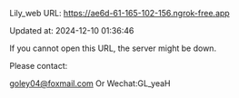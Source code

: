 Lily_web URL: https://ae6d-61-165-102-156.ngrok-free.app

Updated at: 2024-12-10 01:36:46

If you cannot open this URL, the server might be down.

Please contact: 

goley04@foxmail.com Or Wechat:GL_yeaH